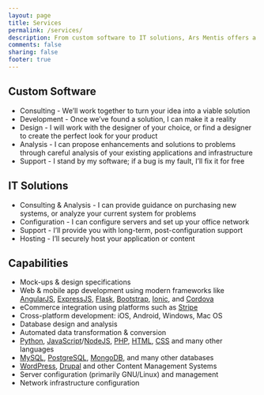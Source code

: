```yaml
---
layout: page
title: Services
permalink: /services/
description: From custom software to IT solutions, Ars Mentis offers a broad range of services to meet your technology needs.
comments: false
sharing: false
footer: true
---
```


<h2 class="section-header">Custom Software</h2>

* Consulting - We’ll work together to turn your idea into a viable solution
* Development - Once we’ve found a solution, I can make it a reality
* Design - I will work with the designer of your choice, or find a designer to create the perfect look for your product
* Analysis - I can propose enhancements and solutions to problems through careful analysis of your existing applications and infrastructure
* Support - I stand by my software; if a bug is my fault, I’ll fix it for free

<h2 class="section-header">IT Solutions</h2>

* Consulting & Analysis - I can provide guidance on purchasing new systems, or analyze your current system for problems
* Configuration - I can configure servers and set up your office network
* Support - I’ll provide you with long-term, post-configuration support
* Hosting - I’ll securely host your application or content

<h2 class="section-header">Capabilities</h2>

* Mock-ups & design specifications
* Web & mobile app development using modern frameworks like [AngularJS](https://angularjs.org/), [ExpressJS](http://expressjs.com/), [Flask](http://flask.pocoo.org/), [Bootstrap](http://getbootstrap.com/), [Ionic](http://ionicframework.com/), and [Cordova](http://cordova.apache.org/)
* eCommerce integration using platforms such as [Stripe](https://stripe.com/)
* Cross-platform development: iOS, Android, Windows, Mac OS
* Database design and analysis
* Automated data transformation & conversion
* [Python](https://www.python.org/), [JavaScript](http://www.ecmascript.org/)/[NodeJS](https://nodejs.org/), [PHP](https://php.net/), [HTML](http://www.w3.org/html/logo/), [CSS](http://www.w3.org/Style/CSS/Overview.en.html) and many other languages
* [MySQL](https://www.mysql.com/), [PostgreSQL](http://www.postgresql.org/), [MongoDB](https://www.mongodb.org/), and many other databases
* [WordPress](https://wordpress.org/), [Drupal](https://www.drupal.org/) and other Content Management Systems
* Server configuration (primarily GNU/Linux) and management
* Network infrastructure configuration
